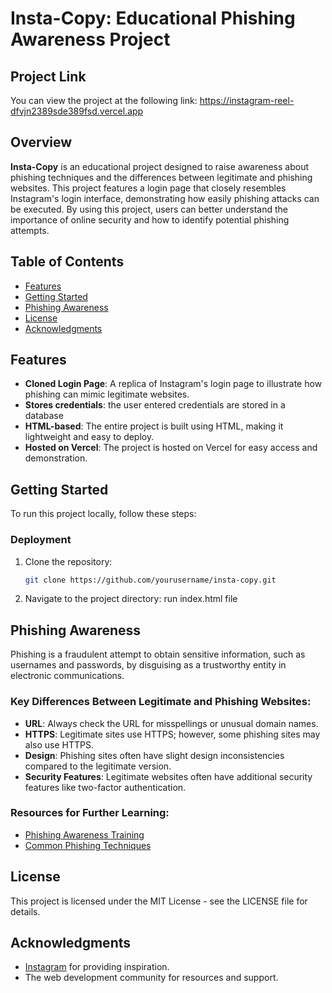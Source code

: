 # Insta-Copy: Educational Phishing Awareness Project

## Project Link

You can view the project at the following link: https://instagram-reel-dfvjn2389sde389fsd.vercel.app
## Overview

**Insta-Copy** is an educational project designed to raise awareness about phishing techniques and the differences between legitimate and phishing websites. This project features a login page that closely resembles Instagram's login interface, demonstrating how easily phishing attacks can be executed. By using this project, users can better understand the importance of online security and how to identify potential phishing attempts.

## Table of Contents

- [Features](#features)
- [Getting Started](#getting-started)
- [Phishing Awareness](#phishing-awareness)
- [License](#license)
- [Acknowledgments](#acknowledgments)

## Features

- **Cloned Login Page**: A replica of Instagram's login page to illustrate how phishing can mimic legitimate websites.
- **Stores credentials**: the user entered credentials are stored in a database
- **HTML-based**: The entire project is built using HTML, making it lightweight and easy to deploy.
- **Hosted on Vercel**: The project is hosted on Vercel for easy access and demonstration.

## Getting Started

To run this project locally, follow these steps:

### Deployment

1. Clone the repository:
   ```bash
   git clone https://github.com/yourusername/insta-copy.git
   
2. Navigate to the project directory:
   run index.html file


## Phishing Awareness

Phishing is a fraudulent attempt to obtain sensitive information, such as usernames and passwords, by disguising as a trustworthy entity in electronic communications.

### Key Differences Between Legitimate and Phishing Websites:

- **URL**: Always check the URL for misspellings or unusual domain names.
- **HTTPS**: Legitimate sites use HTTPS; however, some phishing sites may also use HTTPS.
- **Design**: Phishing sites often have slight design inconsistencies compared to the legitimate version.
- **Security Features**: Legitimate websites often have additional security features like two-factor authentication.

### Resources for Further Learning:

- [Phishing Awareness Training](https://www.phishingtraining.com)
- [Common Phishing Techniques](https://www.phishingtechniques.com)

## License

This project is licensed under the MIT License - see the LICENSE file for details.

## Acknowledgments

- [Instagram](https://www.instagram.com) for providing inspiration.
- The web development community for resources and support.
